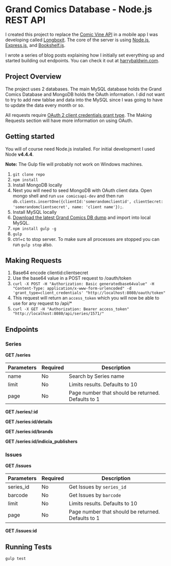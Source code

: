 # Grand Comics Database - Node.js REST API

I created this project to replace the [Comic Vine API](http://comicvine.gamespot.com/api/) in a mobile app I was developing called [Longboxit](http://longboxit.com). The core of the server is using [Node.js](https://nodejs.org), [Express.js](http://expressjs.com/), and [Bookshelf.js](http://bookshelfjs.org/).

I wrote a series of blog posts explaining how I initially set everything up and started building out endpoints. You can check it out at [harrybaldwin.com](http://harrybaldwin.com).

## Project Overview

The project uses 2 databases. The main MySQL database holds the Grand Comics Database and MongoDB holds the OAuth information. I did not want to try to add new tablse and data into the MySQL since I was going to have to update the data every month or so.

All requests require [OAuth 2 client credentials grant type](https://tools.ietf.org/html/rfc6749#section-1.3.4). The Making Requests section will have more information on using OAuth.

## Getting started

You will of course need Node.js installed. For initial development I used Node **v4.4.4**.

**Note:** The Gulp file will probably not work on Windows machines.

1. `git clone repo`
2. `npm install`
3. Install MongoDB locally
4. Next you will need to seed MongoDB with OAuth client data. Open mongo shell and run `use comicsapi-dev` and then run `db.clients.insertOne({clientId:'somerandomclientid', clientSecret: 'somerandomclientsecret', name: 'client name'});`.
5. Install MySQL locally
6. [Download the latest Grand Comics DB dump](http://www.comics.org/download/) and import into local MySQL.
7. `npm install gulp -g`
8. `gulp`
9. ctrl+c to stop server. To make sure all processes are stopped you can run `gulp stop` also.

## Making Requests

1. Base64 encode clientid:clientsecret
2. Use the base64 value in a POST request to /oauth/token
3. `curl -X POST -H "Authorization: Basic generatedbase64value" -H "Content-Type: application/x-www-form-urlencoded" -d 'grant_type=client_credentials' "http://localhost:8080/oauth/token"`
4. This request will return an `access_token` which you will now be able to use for any request to /api/*
5. `curl -X GET -H "Authorization: Bearer access_token" "http://localhost:8080/api/series/1571/"`

## Endpoints

### Series

**GET /series**

Parameters | Required | Description
-----------|----------|------------
name | No | Search by Series name
limit | No | Limits results. Defaults to 10
page | No | Page number that should be returned. Defaults to 1

**GET /series/:id**

**GET /series:id/details**

**GET /series:id/brands**

**GET /series:id/indicia_publishers**

### Issues

**GET /issues**

Parameters | Required | Description
-----------|----------|------------
series_id | No | Get Issues by `series_id`
barcode | No | Get Issues by `barcode`
limit | No | Limits results. Defaults to 10
page | No | Page number that should be returned. Defaults to 1

**GET /issues:id**

## Running Tests

`gulp test`
